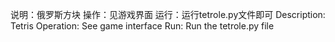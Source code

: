 说明：俄罗斯方块
操作：见游戏界面
运行：运行tetrole.py文件即可
Description: Tetris
Operation: See game interface
Run: Run the tetrole.py file

